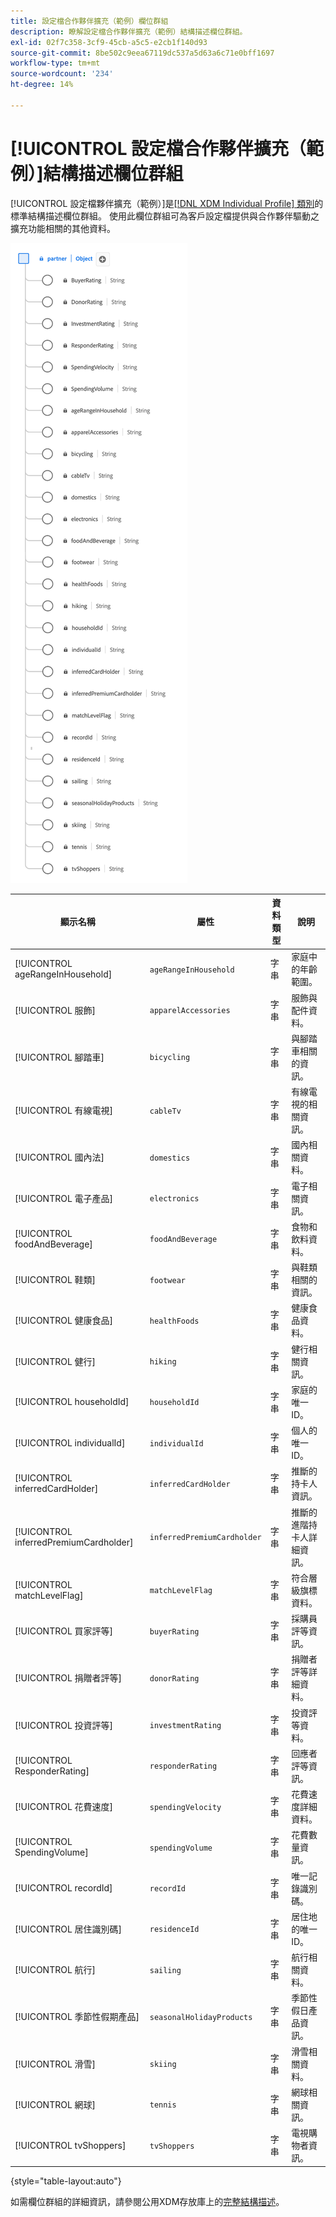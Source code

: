 ```yaml
---
title: 設定檔合作夥伴擴充（範例）欄位群組
description: 瞭解設定檔合作夥伴擴充（範例）結構描述欄位群組。
exl-id: 02f7c358-3cf9-45cb-a5c5-e2cb1f140d93
source-git-commit: 8be502c9eea67119dc537a5d63a6c71e0bff1697
workflow-type: tm+mt
source-wordcount: '234'
ht-degree: 14%

---
```


# [!UICONTROL 設定檔合作夥伴擴充（範例）]結構描述欄位群組

[!UICONTROL 設定檔夥伴擴充（範例）]是[[!DNL XDM Individual Profile] 類別](../../classes/individual-profile.md)的標準結構描述欄位群組。 使用此欄位群組可為客戶設定檔提供與合作夥伴驅動之擴充功能相關的其他資料。

![&#x200B; [!UICONTROL 設定檔夥伴擴充（範例）]欄位群組的圖表。](../../images/field-groups/profile-partner-enrichment-sample.png)

| 顯示名稱 | 屬性 | 資料類型 | 說明 |
|-----------------------------|------------------------|-----------|----------------------------------|
| [!UICONTROL ageRangeInHousehold] | `ageRangeInHousehold` | 字串 | 家庭中的年齡範圍。 |
| [!UICONTROL 服飾] | `apparelAccessories` | 字串 | 服飾與配件資料。 |
| [!UICONTROL 腳踏車] | `bicycling` | 字串 | 與腳踏車相關的資訊。 |
| [!UICONTROL 有線電視] | `cableTv` | 字串 | 有線電視的相關資訊。 |
| [!UICONTROL 國內法] | `domestics` | 字串 | 國內相關資料。 |
| [!UICONTROL 電子產品] | `electronics` | 字串 | 電子相關資訊。 |
| [!UICONTROL foodAndBeverage] | `foodAndBeverage` | 字串 | 食物和飲料資料。 |
| [!UICONTROL 鞋類] | `footwear` | 字串 | 與鞋類相關的資訊。 |
| [!UICONTROL 健康食品] | `healthFoods` | 字串 | 健康食品資料。 |
| [!UICONTROL 健行] | `hiking` | 字串 | 健行相關資訊。 |
| [!UICONTROL householdId] | `householdId` | 字串 | 家庭的唯一ID。 |
| [!UICONTROL individualId] | `individualId` | 字串 | 個人的唯一ID。 |
| [!UICONTROL inferredCardHolder] | `inferredCardHolder` | 字串 | 推斷的持卡人資訊。 |
| [!UICONTROL inferredPremiumCardholder] | `inferredPremiumCardholder` | 字串 | 推斷的進階持卡人詳細資訊。 |
| [!UICONTROL matchLevelFlag] | `matchLevelFlag` | 字串 | 符合層級旗標資料。 |
| [!UICONTROL 買家評等] | `buyerRating` | 字串 | 採購員評等資訊。 |
| [!UICONTROL 捐贈者評等] | `donorRating` | 字串 | 捐贈者評等詳細資料。 |
| [!UICONTROL 投資評等] | `investmentRating` | 字串 | 投資評等資料。 |
| [!UICONTROL ResponderRating] | `responderRating` | 字串 | 回應者評等資訊。 |
| [!UICONTROL 花費速度] | `spendingVelocity` | 字串 | 花費速度詳細資料。 |
| [!UICONTROL SpendingVolume] | `spendingVolume` | 字串 | 花費數量資訊。 |
| [!UICONTROL recordId] | `recordId` | 字串 | 唯一記錄識別碼。 |
| [!UICONTROL 居住識別碼] | `residenceId` | 字串 | 居住地的唯一ID。 |
| [!UICONTROL 航行] | `sailing` | 字串 | 航行相關資料。 |
| [!UICONTROL 季節性假期產品] | `seasonalHolidayProducts` | 字串 | 季節性假日產品資訊。 |
| [!UICONTROL 滑雪] | `skiing` | 字串 | 滑雪相關資料。 |
| [!UICONTROL 網球] | `tennis` | 字串 | 網球相關資訊。 |
| [!UICONTROL tvShoppers] | `tvShoppers` | 字串 | 電視購物者資訊。 |

{style="table-layout:auto"}

如需欄位群組的詳細資訊，請參閱公用XDM存放庫上的[完整結構描述](https://github.com/adobe/xdm/blob/master/components/fieldgroups/profile/partner-profile-enrichment/profile-partner-enrichment-sample.schema.json)。
